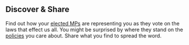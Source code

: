 ## Discover & Share

Find out how your [elected MPs](<%= members_path %>) are representing you as they vote on the laws that effect us all. You might be surprised by where they stand on the [policies](<%= policies_path %>) you care about. Share what you find to spread the word.
